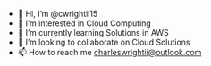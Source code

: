 - 👋 Hi, I’m @cwrightii15
- 👀 I’m interested in Cloud Computing
- 🌱 I’m currently learning Solutions in AWS
- 💞️ I’m looking to collaborate on Cloud Solutions
- 📫 How to reach me charleswrightii@outlook.com

<!---
cwrightii15/cwrightii15 is a ✨ special ✨ repository because its `README.md` (this file) appears on your GitHub profile.
You can click the Preview link to take a look at your changes.
--->
